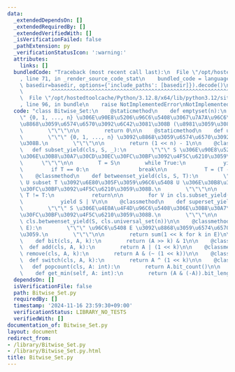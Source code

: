 ```yaml
---
data:
  _extendedDependsOn: []
  _extendedRequiredBy: []
  _extendedVerifiedWith: []
  _isVerificationFailed: false
  _pathExtension: py
  _verificationStatusIcon: ':warning:'
  attributes:
    links: []
  bundledCode: "Traceback (most recent call last):\n  File \"/opt/hostedtoolcache/Python/3.12.8/x64/lib/python3.12/site-packages/onlinejudge_verify/documentation/build.py\"\
    , line 71, in _render_source_code_stat\n    bundled_code = language.bundle(stat.path,\
    \ basedir=basedir, options={'include_paths': [basedir]}).decode()\n          \
    \         ^^^^^^^^^^^^^^^^^^^^^^^^^^^^^^^^^^^^^^^^^^^^^^^^^^^^^^^^^^^^^^^^^^^^^^^^^^^^^^^^^\n\
    \  File \"/opt/hostedtoolcache/Python/3.12.8/x64/lib/python3.12/site-packages/onlinejudge_verify/languages/python.py\"\
    , line 96, in bundle\n    raise NotImplementedError\nNotImplementedError\n"
  code: "class Bitwise_Set:\n    @staticmethod\n    def emptyset(n):\n        \"\"\
    \" {0, 1, ..., n} \u306E\u90E8\u5206\u96C6\u5408\u3067\u7A7A\u96C6\u5408\u3092\
    \u8868\u3059\u6574\u6570\u3092\u6C42\u3081\u308B (\u8981\u3059\u308B\u306B 0).\n\
    \        \"\"\"\n\n        return 0\n\n    @staticmethod\n    def universal_set(n):\n\
    \        \"\"\" {0, 1, ..., n} \u3092\u8868\u3059\u6574\u6570\u3092\u6C42\u3081\
    \u308B.\n        \"\"\"\n\n        return (1 << n) - 1\n\n    @classmethod\n \
    \   def subset_yield(cls, S, _):\n        \"\"\" S \u306E\u90E8\u5206\u96C6\u5408\
    \u306E\u30B8\u30A7\u30CD\u30EC\u30FC\u30BF\u3092\u4F5C\u6210\u3059\u308B.\n  \
    \      \"\"\"\n\n        T = S\n        while True:\n            yield T\n   \
    \         if T == 0:\n                break\n\n            T = (T - 1) & S\n\n\
    \    @classmethod\n    def betweenset_yield(cls, S, T):\n        \"\"\" S subset\
    \ U subset T \u3092\u6E80\u305F\u3059\u96C6\u5408 U \u306E\u30B8\u30A7\u30CD\u30EC\
    \u30FC\u30BF\u3092\u4F5C\u6210\u3059\u308B.\n        \"\"\"\n\n        if S |\
    \ T != T:\n            return\n\n        for V in cls.subset_yield(T ^ S, 0):\n\
    \            yield S | V\n\n    @classmethod\n    def superset_yield(cls, S, n):\n\
    \        \"\"\" S \u306E\u4E0A\u4F4D\u96C6\u5408\u306E\u30B8\u30A7\u30CD\u30EC\
    \u30FC\u30BF\u3092\u4F5C\u6210\u3059\u308B.\n        \"\"\"\n\n        yield from\
    \ cls.betweenset_yield(S, cls.universal_set(n))\n\n    @classmethod\n    def build(cls,\
    \ E):\n        \"\"\" \u96C6\u5408 E \u3092\u8868\u3059\u6574\u6570\u3092\u8FD4\
    \u3059.\n        \"\"\"\n\n        return sum(1 << k for k in E)\n\n    @classmethod\n\
    \    def bit(cls, A, k):\n        return (A >> k) & 1\n\n    @classmethod\n  \
    \  def add(cls, A, k):\n        return A | (1 << k)\n\n    @classmethod\n    def\
    \ remove(cls, A, k):\n        return A & (~ (1 << k))\n\n    @classmethod\n  \
    \  def switch(cls, A, k):\n        return A ^ (1 << k)\n\n    @classmethod\n \
    \   def popcount(cls, A: int):\n        return A.bit_count()\n\n    @classmethod\n\
    \    def get_min(self, A: int):\n        return (A & (-A)).bit_length() - 1\n"
  dependsOn: []
  isVerificationFile: false
  path: Bitwise_Set.py
  requiredBy: []
  timestamp: '2024-11-16 23:59:30+09:00'
  verificationStatus: LIBRARY_NO_TESTS
  verifiedWith: []
documentation_of: Bitwise_Set.py
layout: document
redirect_from:
- /library/Bitwise_Set.py
- /library/Bitwise_Set.py.html
title: Bitwise_Set.py
---
```

